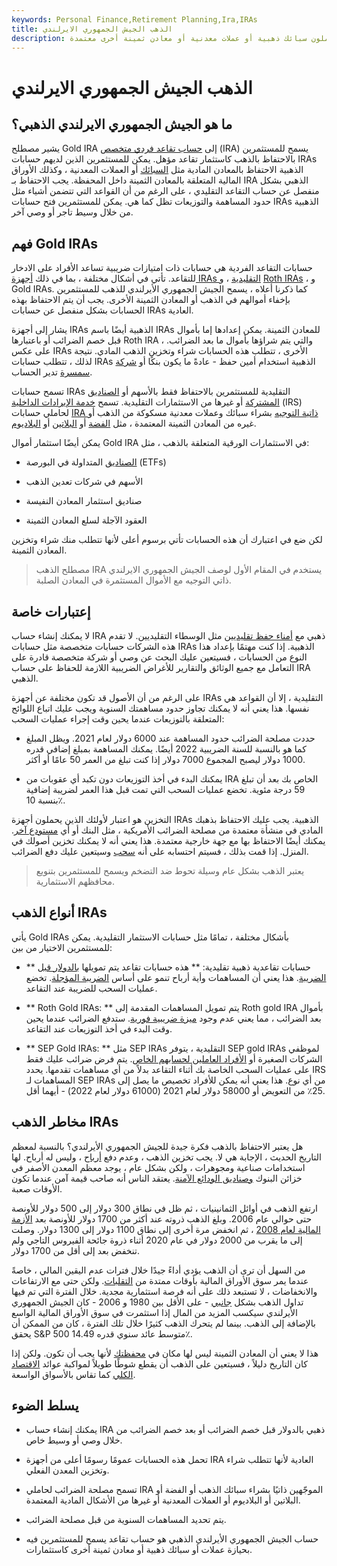 ```yaml
---
keywords: Personal Finance,Retirement Planning,Ira,IRAs
title: الذهب الجيش الجمهوري الايرلندي
description: الجيش الجمهوري الايرلندي الذهبي هو أداة استثمار تقاعدية يستخدمها الأفراد الذين يحملون سبائك ذهبية أو عملات معدنية أو معادن ثمينة أخرى معتمدة.
---
```


# الذهب الجيش الجمهوري الايرلندي
## ما هو الجيش الجمهوري الايرلندي الذهبي؟

يشير مصطلح Gold IRA إلى [حساب تقاعد فردي متخصص](/ira) (IRA) يسمح للمستثمرين بالاحتفاظ بالذهب كاستثمار تقاعد مؤهل. يمكن للمستثمرين الذين لديهم حسابات IRAs الذهبية الاحتفاظ بالمعادن المادية مثل [السبائك](/bullion) أو العملات المعدنية ، وكذلك الأوراق المالية المتعلقة بالمعادن الثمينة داخل المحفظة. يجب الاحتفاظ بـ IRA الذهبي بشكل منفصل عن حساب التقاعد التقليدي ، على الرغم من أن القواعد التي تتضمن أشياء مثل حدود المساهمة والتوزيعات تظل كما هي. يمكن للمستثمرين فتح حسابات IRAs الذهبية من خلال وسيط تاجر أو وصي آخر.

## فهم Gold IRAs

حسابات التقاعد الفردية هي حسابات ذات امتيازات ضريبية تساعد الأفراد على الادخار للتقاعد. تأتي في أشكال مختلفة ، بما في ذلك [أجهزة IRAs التقليدية](/traditionalira) ، و [Roth IRAs](/rothira) ، و Gold IRAs. كما ذكرنا أعلاه ، يسمح الجيش الجمهوري الأيرلندي للذهب للمستثمرين بإخفاء أموالهم في الذهب أو المعادن الثمينة الأخرى. يجب أن يتم الاحتفاظ بهذه الحسابات بشكل منفصل عن حسابات IRAs العادية.

يشار إلى أجهزة IRAs الذهبية أيضًا باسم IRAs للمعادن الثمينة. يمكن إعدادها إما بأموال قبل خصم الضرائب أو باعتبارها Roth IRA ، والتي يتم شراؤها بأموال ما بعد الضرائب. على عكس IRAs الأخرى ، تتطلب هذه الحسابات شراء وتخزين الذهب المادي. نتيجة لذلك ، تتطلب حسابات IRAs الذهبية استخدام أمين حفظ - عادةً ما يكون بنكًا أو [شركة سمسرة](/brokerage-company) تدير الحساب.

تسمح حسابات IRAs التقليدية للمستثمرين بالاحتفاظ فقط بالأسهم أو [الصناديق المشتركة](/mutualfund) أو غيرها من الاستثمارات التقليدية. تسمح [خدمة الإيرادات الداخلية](/irs) (IRS) لحاملي حسابات [IRA ذاتية التوجيه](/self-directed-ira) بشراء سبائك وعملات معدنية مسكوكة من الذهب أو غيره من المعادن الثمينة المعتمدة ، مثل [الفضة](/silver) أو [البلاتين](/platinum) أو [البلاديوم](/palladium).

يمكن أيضًا استثمار أموال Gold IRA في الاستثمارات الورقية المتعلقة بالذهب ، مثل:

- [الصناديق](/etf) المتداولة في البورصة (ETFs)

- الأسهم في شركات تعدين الذهب

- صناديق استثمار المعادن النفيسة

- العقود الآجلة لسلع المعادن الثمينة

لكن ضع في اعتبارك أن هذه الحسابات تأتي برسوم أعلى لأنها تتطلب منك شراء وتخزين المعادن الثمينة.

> مصطلح الذهب IRA يستخدم في المقام الأول لوصف الجيش الجمهوري الايرلندي ذاتي التوجيه مع الأموال المستثمرة في المعادن الصلبة.

>

## إعتبارات خاصة

لا يمكنك إنشاء حساب IRA ذهبي مع [أمناء حفظ تقليديين](/custodian) مثل الوسطاء التقليديين. لا تقدم هذه الشركات حسابات متخصصة مثل حسابات IRAs الذهبية. إذا كنت مهتمًا بإعداد هذا النوع من الحسابات ، فسيتعين عليك البحث عن وصي أو شركة متخصصة قادرة على التعامل مع جميع الوثائق والتقارير للأغراض الضريبية اللازمة للحفاظ على حساب IRA الذهبي.

على الرغم من أن الأصول قد تكون مختلفة عن أجهزة IRAs التقليدية ، إلا أن القواعد هي نفسها. هذا يعني أنه لا يمكنك تجاوز حدود مساهمتك السنوية ويجب عليك اتباع اللوائح المتعلقة بالتوزيعات عندما يحين وقت إجراء عمليات السحب:

- حددت مصلحة الضرائب حدود المساهمة عند 6000 دولار لعام 2021. ويظل المبلغ كما هو بالنسبة للسنة الضريبية 2022 أيضًا. يمكنك المساهمة بمبلغ إضافي قدره 1000 دولار ليصبح المجموع 7000 دولار إذا كنت تبلغ من العمر 50 عامًا أو أكثر.

- يمكنك البدء في أخذ التوزيعات دون تكبد أي عقوبات من IRA الخاص بك بعد أن تبلغ 59 درجة مئوية. تخضع عمليات السحب التي تمت قبل هذا العمر لضريبة إضافية بنسبة 10٪.

التخزين هو اعتبار لأولئك الذين يحملون أجهزة IRAs الذهبية. يجب عليك الاحتفاظ بذهبك المادي في منشأة معتمدة من مصلحة الضرائب الأمريكية ، مثل البنك أو أي [مستودع آخر](/depository). يمكنك أيضًا الاحتفاظ بها مع جهة خارجية معتمدة. هذا يعني أنه لا يمكنك تخزين أصولك في المنزل. إذا قمت بذلك ، فسيتم احتسابه على أنه [سحب](/withdrawal) وسيتعين عليك دفع الضرائب.

> يعتبر الذهب بشكل عام وسيلة تحوط ضد التضخم ويسمح للمستثمرين بتنويع محافظهم الاستثمارية.

>

>

>

## أنواع الذهب IRAs

يأتي Gold IRAs بأشكال مختلفة ، تمامًا مثل حسابات الاستثمار التقليدية. يمكن للمستثمرين الاختيار من بين:

- ** حسابات تقاعدية ذهبية تقليدية: ** هذه حسابات تقاعد يتم تمويلها [بالدولار قبل الضريبة](/pretaxcontribution). هذا يعني أن المساهمات وأية أرباح تنمو على أساس [الضريبة المؤجلة](/taxdeferred). تخضع عمليات السحب للضريبة عند التقاعد.

- ** Roth Gold IRAs: ** يتم تمويل المساهمات المقدمة إلى Roth gold IRA بأموال بعد الضرائب ، مما يعني عدم وجود [ميزة ضريبية فورية](/tax-advantaged). ستدفع الضرائب عندما يحين وقت البدء في أخذ التوزيعات عند التقاعد.

- ** SEP Gold IRAs: ** مثل SEP IRAs التقليدية ، يتوفر SEP gold IRAs لموظفي الشركات الصغيرة أو [الأفراد العاملين لحسابهم الخاص](/self-employed-person). يتم فرض ضرائب عليك فقط على عمليات السحب الخاصة بك أثناء التقاعد بدلاً من أي مساهمات تقدمها. يحدد IRS المساهمات لـ SEP IRAs من أي نوع. هذا يعني أنه يمكن للأفراد تخصيص ما يصل إلى 25٪ من التعويض أو 58000 دولار لعام 2021 (61000 دولار لعام 2022) - أيهما أقل.

## مخاطر الذهب IRAs

هل يعتبر الاحتفاظ بالذهب فكرة جيدة للجيش الجمهوري الأيرلندي؟ بالنسبة لمعظم التاريخ الحديث ، الإجابة هي لا. يجب تخزين الذهب ، وعدم دفع [أرباح](/dividend) ، وليس له أرباح. لها استخدامات صناعية ومجوهرات ، ولكن بشكل عام ، يوجد معظم المعدن الأصفر في خزائن البنوك [وصناديق الودائع الآمنة](/safe-deposit-box). يعتقد الناس أنه صاحب قيمة آمن عندما تكون الأوقات صعبة.

ارتفع الذهب في أوائل الثمانينيات ، ثم ظل في نطاق 300 دولار إلى 500 دولار للأونصة حتى حوالي عام 2006. وبلغ الذهب ذروته عند أكثر من 1700 دولار للأونصة بعد [الأزمة المالية لعام 2008](/financial-crisis) ، ثم انخفض مرة أخرى إلى نطاق 1100 دولار إلى 1300 دولار. وصلت إلى ما يقرب من 2000 دولار في عام 2020 أثناء ذروة جائحة الفيروس التاجي ولم تنخفض بعد إلى أقل من 1700 دولار.

من السهل أن ترى أن الذهب يؤدي أداءً جيدًا خلال فترات عدم اليقين المالي ، خاصةً عندما يمر سوق الأوراق المالية بأوقات ممتدة من [التقلبات](/volatility). ولكن حتى مع الارتفاعات والانخفاضات ، لا تستبعد ذلك على أنه فرصة استثمارية مجدية. خلال الفترة التي تم فيها تداول الذهب بشكل [جانبي](/sidewaysmarket) - على الأقل بين 1980 و 2006 - كان الجيش الجمهوري الأيرلندي سيكسب المزيد من المال إذا استثمرت في سوق الأوراق المالية الواسع بالإضافة إلى الذهب. بينما لم يتحرك الذهب كثيرًا خلال تلك الفترة ، كان من الممكن أن يحقق S&P 500 متوسط عائد سنوي قدره 14.49٪.

هذا لا يعني أن المعادن الثمينة ليس لها مكان في [محفظتك](/portfolio) لأنها يجب أن تكون. ولكن إذا كان التاريخ دليلاً ، فسيتعين على الذهب أن يقطع شوطًا طويلاً لمواكبة عوائد [الاقتصاد الكلي](/economy) كما تقاس بالأسواق الواسعة.

## يسلط الضوء

- يمكنك إنشاء حساب IRA ذهبي بالدولار قبل خصم الضرائب أو بعد خصم الضرائب من خلال وصي أو وسيط خاص.

- تحمل هذه الحسابات عمومًا رسومًا أعلى من أجهزة IRA العادية لأنها تتطلب شراء وتخزين المعدن الفعلي.

- تسمح مصلحة الضرائب لحاملي IRA الموجّهين ذاتيًا بشراء سبائك الذهب أو الفضة أو البلاتين أو البلاديوم أو العملات المعدنية أو غيرها من الأشكال المادية المعتمدة.

- يتم تحديد المساهمات السنوية من قبل مصلحة الضرائب.

- حساب الجيش الجمهوري الأيرلندي الذهبي هو حساب تقاعد يسمح للمستثمرين فيه بحيازة عملات أو سبائك ذهبية أو معادن ثمينة أخرى كاستثمارات.

